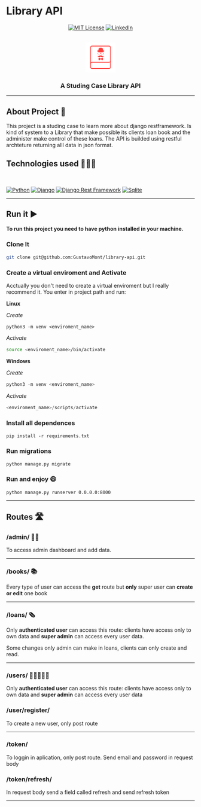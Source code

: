 # Library API

<a name="readme-top"></a>

<div align="center" >

[![MIT License][license-shield]][license-url]
[![LinkedIn][linkedin-shield]][linkedin-url]

</div>

<!-- PROJECT LOGO -->
<br />
<div align="center">
  <a href="https://github.com/othneildrew/Best-README-Template">
    <img src="project-images/logo.png" alt="Logo" width="80" height="80">
  </a>

  <h3 align="center">A Studing Case Library API</h3>

</div>

---

## About Project 🤔

This project is a studing case to learn more about django restframework. Is kind of system to a Library that make possible its clients loan book and the administer make control of these loans. The API is builded using restful archteture returning alll data in json format.

## Technologies used 🧑🏿‍💻

<br>

[![Python][python-shield]][python-url]
[![Django][django-shield]][django-url]
[![Django Rest Framework][drf-shield]][drf-url]
[![Sqlite][sqlite-shield]][sqlite-url]

---

## Run it ▶️

**To run this project you need to have python installed in your machine.**

### Clone It

```bash
git clone git@github.com:GustavoMont/library-api.git
```

### **Create a virtual enviroment and Activate**

Acctually you don't need to create a virtual enviroment but I really recommend it. You enter in project path and run:

**Linux**

_Create_

```
python3 -m venv <enviroment_name>
```

_Activate_

```bash
source <enviroment_name>/bin/activate
```

**Windows**

_Create_

```python
python3 -m venv <enviroment_name>
```

_Activate_

```powershell
<enviroment_name>/scripts/activate
```

### **Install all dependences**

```
pip install -r requirements.txt
```

### **Run migrations**

```
python manage.py migrate
```

### **Run and enjoy 😄**

```
python manage.py runserver 0.0.0.0:8000
```

---

## Routes 🛣️

### **/admin/** 🕴🏿

To access admin dashboard and add data.

---

### **/books/** 📚

Every type of user can access the **get** route but **only** super user can **create or edit** one book

---

### **/loans/** 🗞️

Only **authenticated user** can access this route: clients have access only to own data and **super admin** can access every user data.

Some changes only admin can make in loans, clients can only create and read.

---

### **/users/** 🧑🏾‍🤝‍🧑🏼

Only **authenticated user** can access this route: clients have access only to own data and **super admin** can access every user data

### **/user/register/**

To create a new user, only post route

---

### **/token/**

To loggin in aplication, only post route. Send email and password in request body

### **/token/refresh/**

In request body send a field called refresh and send refresh token

---

[license-shield]: https://img.shields.io/github/license/othneildrew/Best-README-Template.svg?style=for-the-badge
[license-url]: https://github.com/othneildrew/Best-README-Template/blob/master/LICENSE.txt
[linkedin-shield]: https://img.shields.io/badge/LinkedIn-0077B5?style=for-the-badge&logo=linkedin&logoColor=white
[linkedin-url]: https://linkedin.com/in/luis-gustavo-monteiro
[django-shield]: https://img.shields.io/badge/Django-092E20?style=for-the-badge&logo=django&logoColor=white
[django-url]: https://docs.djangoproject.com/en/4.1/
[drf-shield]: https://img.shields.io/badge/django%20rest-ff1709?style=for-the-badge&logo=django&logoColor=white
[drf-url]: https://www.django-rest-framework.org/
[python-shield]: https://img.shields.io/badge/Python-FFD43B?style=for-the-badge&logo=python&logoColor=blue
[python-url]: https://www.python.org/
[sqlite-shield]: https://img.shields.io/badge/SQLite-07405E?style=for-the-badge&logo=sqlite&logoColor=white
[sqlite-url]: https://www.sqlite.org/docs.html

